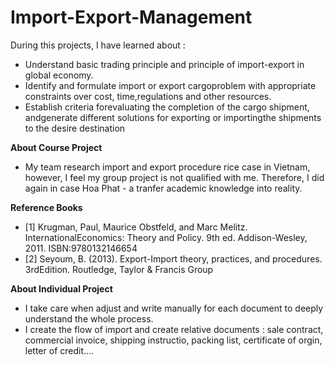 # Import-Export-Management
During this projects, I have learned about : 
* Understand basic trading principle and principle of import-export in global economy.
* Identify and formulate import or export cargoproblem with appropriate constraints over cost, time,regulations and other resources.
* Establish criteria forevaluating the completion of the cargo shipment, andgenerate different solutions for exporting or importingthe shipments to the desire destination


**About Course Project**
* My team research import and export procedure rice case in Vietnam, however, I feel my group project is not qualified with me. Therefore, I did again in case Hoa Phat - a tranfer academic knowledge into reality.


**Reference Books**
* [1] Krugman,  Paul,  Maurice  Obstfeld,  and  Marc  Melitz.  InternationalEconomics:  Theory  and  Policy.  9th  ed.  Addison-Wesley,  2011.  ISBN:9780132146654
* [2] Seyoum, B. (2013). Export-Import theory, practices, and procedures. 3rdEdition. Routledge, Taylor & Francis Group


**About Individual Project**
* I take care when adjust and write manually for each document to deeply understand the whole process.
* I create the flow of import and create relative documents : sale contract, commercial invoice, shipping instructio, packing list, certificate of orgin, letter of credit....
